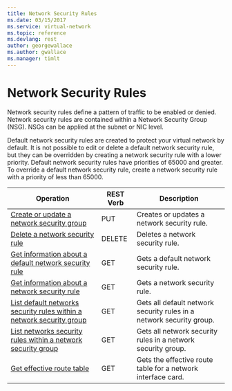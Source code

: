 ```yaml
---
title: Network Security Rules
ms.date: 03/15/2017
ms.service: virtual-network
ms.topic: reference
ms.devlang: rest
author: georgewallace
ms.author: gwallace
ms.manager: timlt
---
```

# Network Security Rules
Network security rules define a pattern of traffic to be enabled or denied. Network security rules are contained within a Network Security Group (NSG). NSGs can be applied at the subnet or NIC level.  
  
Default network security rules are created to protect your virtual network by default. It is not possible to edit or delete a default network security rule, but they can be overridden by creating a network security rule with a lower priority. Default network security rules have priorities of 65000 and greater. To override a default network security rule, create a network security rule with a priority of less than 65000.  

| Operation | REST Verb | Description | 
|---------|---------|-----------|
| [Create or update a network security group](create-or-update-a-network-security-group.md) |  PUT | Creates or updates a network security rule. |  
| [Delete a network security rule](delete-a-network-security-rule.md)       |  DELETE | Deletes a network security rule. |  
| [Get information about a default network security rule ](get-information-about-a-default-network-security-rule.md)       |  GET | Gets a default network security rule. |  
| [Get information about a network security rule ](get-information-about-a-network-security-rule.md)      |  GET | Gets a network security rule. |  
| [List default networks security rules within a network security group](list-default-networks-security-rules-within-a-network-security-group.md)      |  GET | Gets all default network security rules in a network security group. |  
| [List networks security rules within a network security group](list-networks-security-rules-within-a-network-security-group.md)|  GET | Gets all network security rules in a network security group. |  
| [Get effective route table](get-effective-route-table.md)|  GET | Gets the effective route table for a network interface card. |  

